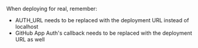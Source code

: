 When deploying for real, remember:
- AUTH_URL needs to be replaced with the deployment URL instead of localhost
- GitHub App Auth's callback needs to be replaced with the deployment URL as well